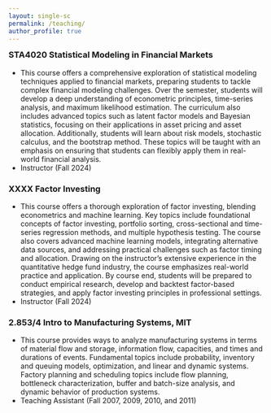 ```yaml
---
layout: single-sc
permalink: /teaching/
author_profile: true
---
```


<h3 style="margin-top: 0;">STA4020 Statistical Modeling in Financial Markets</h3>

* This course offers a comprehensive exploration of statistical modeling techniques applied to financial markets, preparing students to tackle complex financial modeling challenges. Over the semester, students will develop a deep understanding of econometric principles, time-series analysis, and maximum likelihood estimation. The curriculum also includes advanced topics such as latent factor models and Bayesian statistics, focusing on their applications in asset pricing and asset allocation. Additionally, students will learn about risk models, stochastic calculus, and the bootstrap method. These topics will be taught with an emphasis on ensuring that students can flexibly apply them in real-world financial analysis.
* Instructor (Fall 2024)

<h3>XXXX Factor Investing</h3>

* This course offers a thorough exploration of factor investing, blending econometrics and machine learning. Key topics include foundational concepts of factor investing, portfolio sorting, cross-sectional and time-series regression methods, and multiple hypothesis testing. The course also covers advanced machine learning models, integrating alternative data sources, and addressing practical challenges such as factor timing and allocation. Drawing on the instructor’s extensive experience in the quantitative hedge fund industry, the course emphasizes real-world practice and application. By course end, students will be prepared to conduct empirical research, develop and backtest factor-based strategies, and apply factor investing principles in professional settings.
* Instructor (Fall 2024)

<h3>2.853/4 Intro to Manufacturing Systems, MIT</h3>

* This course provides ways to analyze manufacturing systems in terms of material flow and storage, information flow, capacities, and times and durations of events. Fundamental topics include probability, inventory and queuing models, optimization, and linear and dynamic systems. Factory planning and scheduling topics include flow planning, bottleneck characterization, buffer and batch-size analysis, and dynamic behavior of production systems.
* Teaching Assistant (Fall 2007, 2009, 2010, and 2011)
